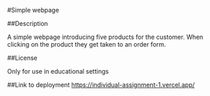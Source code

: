 #Simple webpage

##Description

A simple webpage introducing five products for the customer.
When clicking on the product they get taken to an order form.

##License

Only for use in educational settings

##Link to deployment
https://individual-assignment-1.vercel.app/
